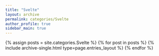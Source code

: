 ```yaml
---
title: "Svelte"
layout: archive
permalink: categories/Svelte
author_profile: true
sidebar_main: true
---
```


<!--assign posts에만 변수 변경 -->
{% assign posts = site.categories.Svelte %}
{% for post in posts %} {% include archive-single.html type=page.entries_layout %} {% endfor %}